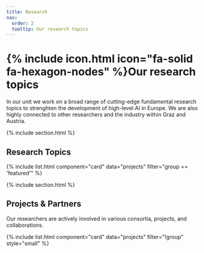 ```yaml
---
title: Research
nav:
  order: 2
  tooltip: Our research topics
---
```


# {% include icon.html icon="fa-solid fa-hexagon-nodes" %}Our research topics

In our unit we work on a broad range of cutting-edge fundamental research topics to strenghten the development of high-level AI in Europe. We are also highly connected to other researchers and the industry within Graz and Austria.

{% include section.html %}

## Research Topics

{% include list.html component="card" data="projects" filter="group == 'featured'" %}

{% include section.html %}

## Projects & Partners

Our researchers are actively involved in various consortia, projects, and collaborations. 

{% include list.html component="card" data="projects" filter="!group" style="small" %}
